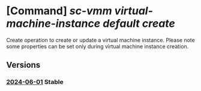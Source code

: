 # [Command] _sc-vmm virtual-machine-instance default create_

Create operation to create or update a virtual machine instance. Please note some properties can be set only during virtual machine instance creation.

## Versions

### [2024-06-01](/Resources/mgmt-plane/L3tyZXNvdXJjZXVyaX0vcHJvdmlkZXJzL21pY3Jvc29mdC5zY3ZtbS92aXJ0dWFsbWFjaGluZWluc3RhbmNlcy9kZWZhdWx0/2024-06-01.xml) **Stable**

<!-- mgmt-plane /{resourceuri}/providers/microsoft.scvmm/virtualmachineinstances/default 2024-06-01 -->
